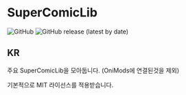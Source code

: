 # SuperComicLib
![GitHub](https://img.shields.io/github/license/ekfvoddl3536/0SuperComicLibs) 
![GitHub release (latest by date)](https://img.shields.io/github/v/release/ekfvoddl3536/0SuperComicLibs) 

## KR
주요 SuperComicLib을 모아둡니다. (OniMods에 연결된것을 제외)

기본적으로 MIT 라이선스를 적용받습니다.
